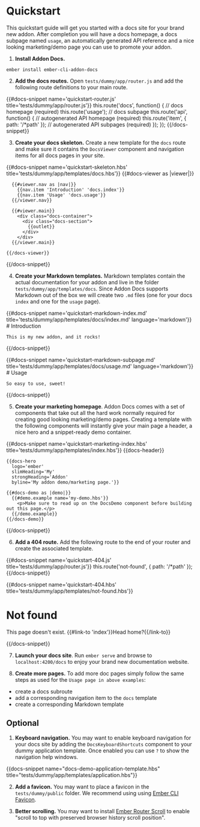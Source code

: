 # Quickstart

This quickstart guide will get you started with a docs site for your brand new
addon. After completion you will have a docs homepage, a docs subpage named
`usage`, an automatically generated API reference and a nice looking
marketing/demo page you can use to promote your addon.

1. **Install Addon Docs.**

  ```
  ember install ember-cli-addon-docs
  ```

2. **Add the docs routes.** Open `tests/dummy/app/router.js` and add the
following route definitions to your main route.

  {{#docs-snippet name='quickstart-router.js' title='tests/dummy/app/router.js'}}
    this.route('docs', function() { // docs homepage (required)
      this.route('usage'); // docs subpage
      this.route('api', function() { // autogenerated API homepage (required)
        this.route('item', { path: '/*path' }); // autogenerated API subpages (required)
      });
    });
  {{/docs-snippet}}

3. **Create your docs skeleton.** Create a new template for the `docs` route
and make sure it contains the `DocsViewer` component and navigation items for
all docs pages in your site.

  {{#docs-snippet name='quickstart-skeleton.hbs' title='tests/dummy/app/templates/docs.hbs'}}
    {{#docs-viewer as |viewer|}}

      {{#viewer.nav as |nav|}}
        {{nav.item 'Introduction' 'docs.index'}}
        {{nav.item 'Usage' 'docs.usage'}}
      {{/viewer.nav}}

      {{#viewer.main}}
        <div class="docs-container">
          <div class="docs-section">
            {{outlet}}
          </div>
        </div>
      {{/viewer.main}}

    {{/docs-viewer}}
  {{/docs-snippet}}

4. **Create your Markdown templates.** Markdown templates contain the actual
documentation for your addon and live in the folder
`tests/dummy/app/templates/docs`. Since Addon Docs supports Markdown out
of the box we will create two `.md` files (one for your docs `index` and one
for the `usage` page).

  {{#docs-snippet name='quickstart-markdown-index.md' title='tests/dummy/app/templates/docs/index.md' language='markdown'}}
    # Introduction

    This is my new addon, and it rocks!
  {{/docs-snippet}}

  {{#docs-snippet name='quickstart-markdown-subpage.md' title='tests/dummy/app/templates/docs/usage.md' language='markdown'}}
    # Usage

    So easy to use, sweet!
  {{/docs-snippet}}

5. **Create your marketing homepage**. Addon Docs comes with a set of
components that take out all the hard work normally required for creating
good looking marketing/demo pages. Creating a template with the following
components will instantly give your main page a header, a nice hero
and a snippet-ready demo container.

  {{#docs-snippet name='quickstart-marketing-index.hbs' title='tests/dummy/app/templates/index.hbs'}}
    {{docs-header}}

    {{docs-hero
      logo='ember'
      slimHeading='My'
      strongHeading='Addon'
      byline='My addon demo/marketing page.'}}

    {{#docs-demo as |demo|}}
      {{#demo.example name='my-demo.hbs'}}
        <p>Make sure to read up on the DocsDemo component before building out this page.</p>
      {{/demo.example}}
    {{/docs-demo}}
  {{/docs-snippet}}

6. **Add a 404 route.** Add the following route to the end of your router and
create the associated template.

  {{#docs-snippet name='quickstart-404.js' title='tests/dummy/app/router.js'}}
    this.route('not-found', { path: '/*path' });
  {{/docs-snippet}}

  {{#docs-snippet name='quickstart-404.hbs' title='tests/dummy/app/templates/not-found.hbs'}}
    <div class="docs-container">
      <h1>Not found</h1>
      <p>This page doesn't exist. {{#link-to 'index'}}Head home?{{/link-to}}</p>
    </div>
  {{/docs-snippet}}

7. **Launch your docs site**. Run `ember serve` and browse to
`localhost:4200/docs` to enjoy your brand new documentation website.

8. **Create more pages.** To add more doc pages simply follow the same steps as
used for the `Usage page in above examples`:

  - create a docs subroute
  - add a corresponding navigation item to the `docs` template
  - create a corresponding Markdown template

## Optional

1. **Keyboard navigation.** You may want to enable keyboard navigation for your
docs site by adding the `DocsKeyboardShortcuts` component to your dummy
application template. Once enabled you can use `?` to show the navigation help
windows.

  {{docs-snippet name="docs-demo-application-template.hbs" title="tests/dummy/app/templates/application.hbs"}}

2. **Add a favicon.** You may want to place a favicon in the
`tests/dummy/public` folder. We recommend using using
 [Ember CLI Favicon](https://github.com/davewasmer/ember-cli-favicon).

3. **Better scrolling.** You may want to install
[Ember Router Scroll](https://github.com/dollarshaveclub/ember-router-scroll)
to enable "scroll to top with preserved browser history scroll position".
